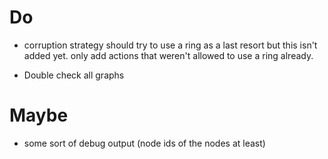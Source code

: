 # Do
* corruption strategy should try to use a ring as a last resort but this isn't
  added yet. only add actions that weren't allowed to use a ring already.

* Double check all graphs

# Maybe
* some sort of debug output (node ids of the nodes at least)
